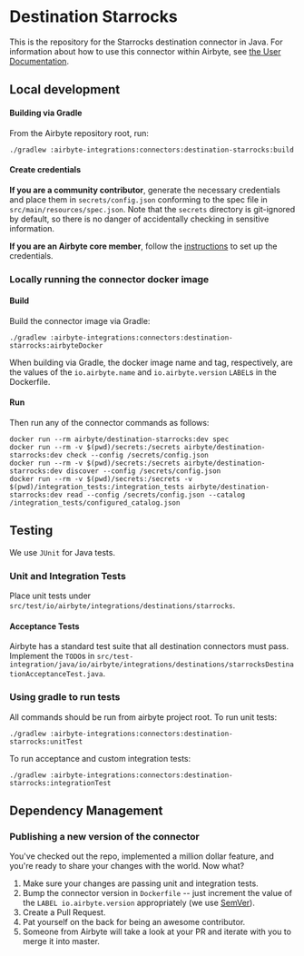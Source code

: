 # Destination Starrocks

This is the repository for the Starrocks destination connector in Java.
For information about how to use this connector within Airbyte, see [the User Documentation](https://docs.airbyte.com/integrations/destinations/starrocks).

## Local development

#### Building via Gradle
From the Airbyte repository root, run:
```
./gradlew :airbyte-integrations:connectors:destination-starrocks:build
```

#### Create credentials
**If you are a community contributor**, generate the necessary credentials and place them in `secrets/config.json` conforming to the spec file in `src/main/resources/spec.json`.
Note that the `secrets` directory is git-ignored by default, so there is no danger of accidentally checking in sensitive information.

**If you are an Airbyte core member**, follow the [instructions](https://docs.airbyte.com/connector-development#using-credentials-in-ci) to set up the credentials.

### Locally running the connector docker image

#### Build
Build the connector image via Gradle:
```
./gradlew :airbyte-integrations:connectors:destination-starrocks:airbyteDocker
```
When building via Gradle, the docker image name and tag, respectively, are the values of the `io.airbyte.name` and `io.airbyte.version` `LABEL`s in
the Dockerfile.

#### Run
Then run any of the connector commands as follows:
```
docker run --rm airbyte/destination-starrocks:dev spec
docker run --rm -v $(pwd)/secrets:/secrets airbyte/destination-starrocks:dev check --config /secrets/config.json
docker run --rm -v $(pwd)/secrets:/secrets airbyte/destination-starrocks:dev discover --config /secrets/config.json
docker run --rm -v $(pwd)/secrets:/secrets -v $(pwd)/integration_tests:/integration_tests airbyte/destination-starrocks:dev read --config /secrets/config.json --catalog /integration_tests/configured_catalog.json
```

## Testing
We use `JUnit` for Java tests.

### Unit and Integration Tests
Place unit tests under `src/test/io/airbyte/integrations/destinations/starrocks`.

#### Acceptance Tests
Airbyte has a standard test suite that all destination connectors must pass. Implement the `TODO`s in
`src/test-integration/java/io/airbyte/integrations/destinations/starrocksDestinationAcceptanceTest.java`.

### Using gradle to run tests
All commands should be run from airbyte project root.
To run unit tests:
```
./gradlew :airbyte-integrations:connectors:destination-starrocks:unitTest
```
To run acceptance and custom integration tests:
```
./gradlew :airbyte-integrations:connectors:destination-starrocks:integrationTest
```

## Dependency Management

### Publishing a new version of the connector
You've checked out the repo, implemented a million dollar feature, and you're ready to share your changes with the world. Now what?
1. Make sure your changes are passing unit and integration tests.
1. Bump the connector version in `Dockerfile` -- just increment the value of the `LABEL io.airbyte.version` appropriately (we use [SemVer](https://semver.org/)).
1. Create a Pull Request.
1. Pat yourself on the back for being an awesome contributor.
1. Someone from Airbyte will take a look at your PR and iterate with you to merge it into master.
